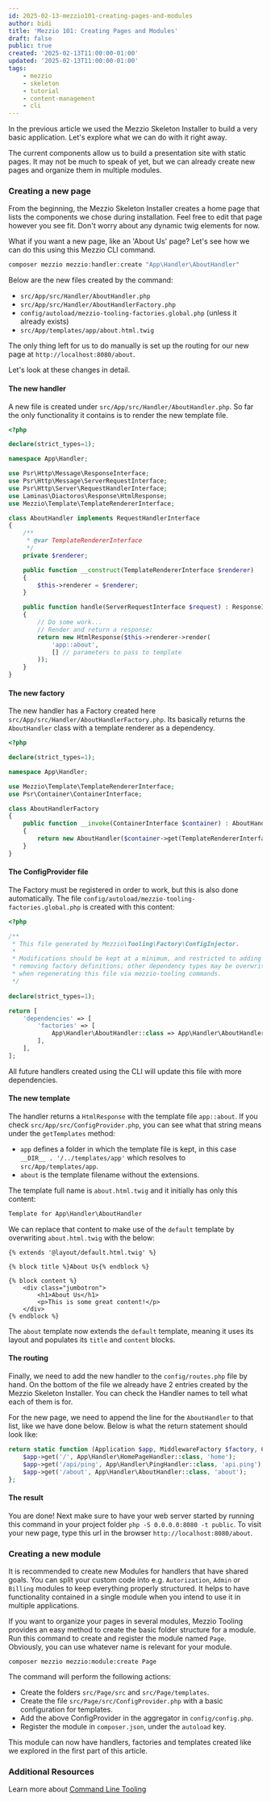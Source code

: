 ```yaml
---
id: 2025-02-13-mezzio101-creating-pages-and-modules
author: bidi
title: 'Mezzio 101: Creating Pages and Modules'
draft: false
public: true
created: '2025-02-13T11:00:00-01:00'
updated: '2025-02-13T11:00:00-01:00'
tags:
    - mezzio
    - skeleton
    - tutorial
    - content-management
    - cli
---
```


In the previous article we used the Mezzio Skeleton Installer to build a very basic application.
Let's explore what we can do with it right away.

The current components allow us to build a presentation site with static pages.
It may not be much to speak of yet, but we can already create new pages and organize them in multiple modules.

<!--- EXTENDED -->

### Creating a new page

From the beginning, the Mezzio Skeleton Installer creates a home page that lists the components we chose during installation.
Feel free to edit that page however you see fit.
Don't worry about any dynamic twig elements for now.

What if you want a new page, like an 'About Us' page?
Let's see how we can do this using this Mezzio CLI command.

```php
composer mezzio mezzio:handler:create "App\Handler\AboutHandler"
```

Below are the new files created by the command:

- `src/App/src/Handler/AboutHandler.php`
- `src/App/src/Handler/AboutHandlerFactory.php`
- `config/autoload/mezzio-tooling-factories.global.php` (unless it already exists)
- `src/App/templates/app/about.html.twig`

The only thing left for us to do manually is set up the routing for our new page at `http://localhost:8080/about`.

Let's look at these changes in detail.

#### The new handler

A new file is created under `src/App/src/Handler/AboutHandler.php`.
So far the only functionality it contains is to render the new template file.

```php
<?php

declare(strict_types=1);

namespace App\Handler;

use Psr\Http\Message\ResponseInterface;
use Psr\Http\Message\ServerRequestInterface;
use Psr\Http\Server\RequestHandlerInterface;
use Laminas\Diactoros\Response\HtmlResponse;
use Mezzio\Template\TemplateRendererInterface;

class AboutHandler implements RequestHandlerInterface
{
    /**
     * @var TemplateRendererInterface
     */
    private $renderer;

    public function __construct(TemplateRendererInterface $renderer)
    {
        $this->renderer = $renderer;
    }

    public function handle(ServerRequestInterface $request) : ResponseInterface
    {
        // Do some work...
        // Render and return a response:
        return new HtmlResponse($this->renderer->render(
            'app::about',
            [] // parameters to pass to template
        ));
    }
}
```

#### The new factory

The new handler has a Factory created here `src/App/src/Handler/AboutHandlerFactory.php`.
Its basically returns the `AboutHandler` class with a template renderer as a dependency.

```php
<?php

declare(strict_types=1);

namespace App\Handler;

use Mezzio\Template\TemplateRendererInterface;
use Psr\Container\ContainerInterface;

class AboutHandlerFactory
{
    public function __invoke(ContainerInterface $container) : AboutHandler
    {
        return new AboutHandler($container->get(TemplateRendererInterface::class));
    }
}
```

#### The ConfigProvider file

The Factory must be registered in order to work, but this is also done automatically.
The file `config/autoload/mezzio-tooling-factories.global.php` is created with this content:

```php
<?php

/**
 * This file generated by Mezzio\Tooling\Factory\ConfigInjector.
 *
 * Modifications should be kept at a minimum, and restricted to adding or
 * removing factory definitions; other dependency types may be overwritten
 * when regenerating this file via mezzio-tooling commands.
 */
 
declare(strict_types=1);

return [
    'dependencies' => [
        'factories' => [
            App\Handler\AboutHandler::class => App\Handler\AboutHandlerFactory::class,
        ],
    ],
];
```

All future handlers created using the CLI will update this file with more dependencies.

#### The new template

The handler returns a `HtmlResponse` with the template file `app::about`.
If you check `src/App/src/ConfigProvider.php`, you can see what that string means under the `getTemplates` method:

- `app` defines a folder in which the template file is kept, in this case `__DIR__ . '/../templates/app'` which resolves to `src/App/templates/app`.
- `about` is the template filename without the extensions.

The template full name is `about.html.twig` and it initially has only this content:

```html
Template for App\Handler\AboutHandler
```

We can replace that content to make use of the `default` template by overwriting `about.html.twig` with the below:

```twig
{% extends '@layout/default.html.twig' %}

{% block title %}About Us{% endblock %}

{% block content %}
    <div class="jumbotron">
        <h1>About Us</h1>
        <p>This is some great content!</p>
    </div>
{% endblock %}
```

The `about` template now extends the `default` template, meaning it uses its layout and populates its `title` and `content` blocks.

#### The routing

Finally, we need to add the new handler to the `config/routes.php` file by hand.
On the bottom of the file we already have 2 entries created by the Mezzio Skeleton Installer.
You can check the Handler names to tell what each of them is for.

For the new page, we need to append the line for the `AboutHandler` to that list, like we have done below.
Below is what the return statement should look like:

```php
return static function (Application $app, MiddlewareFactory $factory, ContainerInterface $container): void {
    $app->get('/', App\Handler\HomePageHandler::class, 'home');
    $app->get('/api/ping', App\Handler\PingHandler::class, 'api.ping');
    $app->get('/about', App\Handler\AboutHandler::class, 'about');
};
```

#### The result

You are done!
Next make sure to have your web server started by running this command in your project folder `php -S 0.0.0.0:8080 -t public`.
To visit your new page, type this url in the browser `http://localhost:8080/about`.

### Creating a new module

It is recommended to create new Modules for handlers that have shared goals.
You can split your custom code into e.g. `Autorization`, `Admin` or `Billing` modules to keep everything properly structured.
It helps to have functionality contained in a single module when you intend to use it in multiple applications.

If you want to organize your pages in several modules, Mezzio Tooling provides an easy method to create the basic folder structure for a module.
Run this command to create and register the module named `Page`.
Obviously, you can use whatever name is relevant for your module.

```shell
composer mezzio mezzio:module:create Page
```

The command will perform the following actions:

- Create the folders `src/Page/src` and `src/Page/templates`.
- Create the file `src/Page/src/ConfigProvider.php` with a basic configuration for templates.
- Add the above ConfigProvider in the aggregator in `config/config.php`.
- Register the module in `composer.json`, under the `autoload` key.

This module can now have handlers, factories and templates created like we explored in the first part of this article.

### Additional Resources

Learn more about [Command Line Tooling](https://docs.mezzio.dev/mezzio/v3/reference/cli-tooling/)
